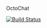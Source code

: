 OctoChat

[![Build Status](https://drone.io/github.com/helloIAmPau/octochat/status.png)](https://drone.io/github.com/helloIAmPau/octochat/latest)
